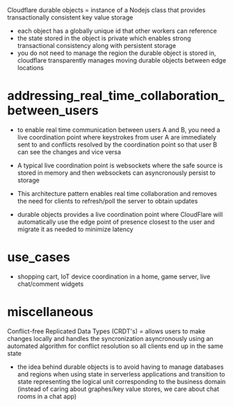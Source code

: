
Cloudflare durable objects = instance of a Nodejs class that provides transactionally consistent key value storage

- each object has a globally unique id that other workers can reference 
- the state stored in the object is private which enables strong transactional consistency along with persistent storage
- you do not need to manage the region the durable object is stored in, cloudflare transparently manages moving durable objects between edge locations


# addressing_real_time_collaboration_between_users
- to enable real time communication between users A and B, you need a live coordination point where keystrokes from user A are immediately sent to and conflicts resolved by the coordination point so that user B can see the changes and vice versa
- A typical live coordination point is websockets where the safe source is stored in memory and then websockets can asyncronously persist to storage

- This architecture pattern enables real time collaboration and removes the need for clients to refresh/poll the server to obtain updates

- durable objects provides a live coordination point where CloudFlare will automatically use the edge point of presence closest to the user and migrate it as needed to minimize latency 


# use_cases
- shopping cart, IoT device coordination in a home, game server, live chat/comment widgets


# miscellaneous

Conflict-free Replicated Data Types (CRDT's) = allows users to make changes locally and handles the syncronization asyncronously using an automated algorithm for conflict resolution so all clients end up in the same state

- the idea behind durable objects is to avoid having to manage databases and regions when using state in serverless applications and transition to state representing the logical unit corresponding to the business domain (instead of caring about graphes/key value stores, we care about chat rooms in a chat app)
